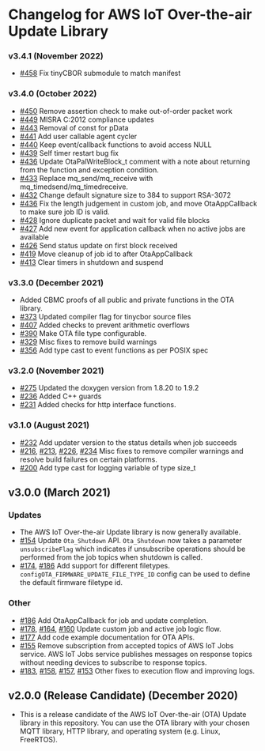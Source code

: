 # Changelog for AWS IoT Over-the-air Update Library


### v3.4.1 (November 2022)
 - [#458](https://github.com/aws/ota-for-aws-iot-embedded-sdk/pull/458) Fix tinyCBOR submodule to match manifest 

### v3.4.0 (October 2022)
 - [#450](https://github.com/aws/ota-for-aws-iot-embedded-sdk/pull/450) Remove assertion check to make out-of-order packet work
 - [#449](https://github.com/aws/ota-for-aws-iot-embedded-sdk/pull/449) MISRA C:2012 compliance updates
 - [#443](https://github.com/aws/ota-for-aws-iot-embedded-sdk/pull/443) Removal of const for pData
 - [#441](https://github.com/aws/ota-for-aws-iot-embedded-sdk/pull/441) Add user callable agent cycler
 - [#440](https://github.com/aws/ota-for-aws-iot-embedded-sdk/pull/440) Keep event/callback functions to avoid access NULL
 - [#439](https://github.com/aws/ota-for-aws-iot-embedded-sdk/pull/439) Self timer restart bug fix
 - [#436](https://github.com/aws/ota-for-aws-iot-embedded-sdk/pull/436) Update OtaPalWriteBlock_t comment with a note about returning from the function and exception condition.
 - [#433](https://github.com/aws/ota-for-aws-iot-embedded-sdk/pull/433) Replace mq_send/mq_receive with mq_timedsend/mq_timedreceive.
 - [#432](https://github.com/aws/ota-for-aws-iot-embedded-sdk/pull/432) Change default signature size to 384 to support RSA-3072
 - [#436](https://github.com/aws/ota-for-aws-iot-embedded-sdk/pull/432) Fix the length judgement in custom job, and move OtaAppCallback to make sure job ID is valid.
 - [#428](https://github.com/aws/ota-for-aws-iot-embedded-sdk/pull/428) Ignore duplicate packet and wait for valid file blocks
 - [#427](https://github.com/aws/ota-for-aws-iot-embedded-sdk/pull/427) Add new event for application callback when no active jobs are available
 - [#426](https://github.com/aws/ota-for-aws-iot-embedded-sdk/pull/426) Send status update on first block received
 - [#419](https://github.com/aws/ota-for-aws-iot-embedded-sdk/pull/419) Move cleanup of job id to after OtaAppCallback
 - [#413](https://github.com/aws/ota-for-aws-iot-embedded-sdk/pull/413) Clear timers in shutdown and suspend

### v3.3.0 (December 2021)
 - Added CBMC proofs of all public and private functions in the OTA library. 
 - [#373](https://github.com/aws/ota-for-aws-iot-embedded-sdk/pull/373) Updated compiler flag for tinycbor source files
 - [#407](https://github.com/aws/ota-for-aws-iot-embedded-sdk/pull/407) Added checks to prevent arithmetic overflows
 - [#390](https://github.com/aws/ota-for-aws-iot-embedded-sdk/pull/390) Make OTA file type configurable.
 - [#329](https://github.com/aws/ota-for-aws-iot-embedded-sdk/pull/329) Misc fixes to remove build warnings 
 - [#356](https://github.com/aws/ota-for-aws-iot-embedded-sdk/pull/356) Add type cast to event functions as per POSIX spec
 
### v3.2.0 (November 2021)
 - [#275](https://github.com/aws/ota-for-aws-iot-embedded-sdk/pull/276) Updated the doxygen version from 1.8.20 to 1.9.2 
 - [#236](https://github.com/aws/ota-for-aws-iot-embedded-sdk/pull/236) Added C++ guards
 - [#231](https://github.com/aws/ota-for-aws-iot-embedded-sdk/pull/231) Added checks for http interface functions. 

### v3.1.0 (August 2021)
 - [#232](https://github.com/aws/ota-for-aws-iot-embedded-sdk/pull/232) Add updater version to the status details when job succeeds
 - [#216](https://github.com/aws/ota-for-aws-iot-embedded-sdk/pull/216), [#213](https://github.com/aws/ota-for-aws-iot-embedded-sdk/pull/213), [#226](https://github.com/aws/ota-for-aws-iot-embedded-sdk/pull/226), [#234](https://github.com/aws/ota-for-aws-iot-embedded-sdk/pull/234) Misc fixes to remove compiler warnings and resolve build failures on certain platforms.
 - [#200](https://github.com/aws/ota-for-aws-iot-embedded-sdk/pull/200) Add type cast for logging variable of type size_t
## v3.0.0 (March 2021)

### Updates

 - The AWS IoT Over-the-air Update library is now generally available.
 - [#154](https://github.com/aws/ota-for-aws-iot-embedded-sdk/pull/154) Update `Ota_Shutdown` API. `Ota_Shutdown` now takes a parameter `unsubscribeFlag` which  indicates if unsubscribe operations should be performed from the job topics when shutdown is called.
 - [#174](https://github.com/aws/ota-for-aws-iot-embedded-sdk/pull/174), [#186](https://github.com/aws/ota-for-aws-iot-embedded-sdk/pull/186) Add support for different filetypes. `configOTA_FIRMWARE_UPDATE_FILE_TYPE_ID` config can be used to define the default firmware filetype id.

### Other
 - [#186](https://github.com/aws/ota-for-aws-iot-embedded-sdk/pull/186) Add OtaAppCallback for job and update completion.
 - [#178](https://github.com/aws/ota-for-aws-iot-embedded-sdk/pull/178), [#164](https://github.com/aws/ota-for-aws-iot-embedded-sdk/pull/164), [#160](https://github.com/aws/ota-for-aws-iot-embedded-sdk/pull/160) Update custom job and active job logic flow.
 - [#177](https://github.com/aws/ota-for-aws-iot-embedded-sdk/pull/177) Add code example documentation for OTA APIs.
 - [#155](https://github.com/aws/ota-for-aws-iot-embedded-sdk/pull/155) Remove subscription from accepted topics of AWS IoT Jobs service. AWS IoT Jobs service publishes messages on response topics without needing devices to subscribe to response topics.
 - [#183](https://github.com/aws/ota-for-aws-iot-embedded-sdk/pull/183), [#158](https://github.com/aws/ota-for-aws-iot-embedded-sdk/pull/158), [#157](https://github.com/aws/ota-for-aws-iot-embedded-sdk/pull/157), [#153](https://github.com/aws/ota-for-aws-iot-embedded-sdk/pull/153) Other fixes to execution flow and improving logs.

## v2.0.0 (Release Candidate) (December 2020)
- This is a release candidate of the AWS IoT Over-the-air (OTA) Update library in this repository. You can use the OTA library with your chosen MQTT library, HTTP library, and operating system (e.g. Linux, FreeRTOS).
